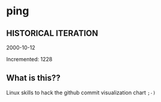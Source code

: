# ping

## HISTORICAL ITERATION
2000-10-12

Incremented: 1228

## What is this?? 
Linux skills to hack the github commit visualization chart `;-)`
